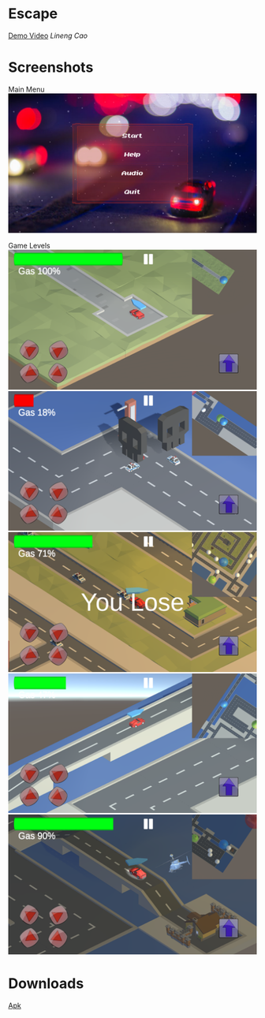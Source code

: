 # Escape

[Demo Video](https://www.youtube.com/watch?v=WGPzNuo5j88)
_Lineng Cao_
# Screenshots

Main Menu
![](screenshot/Screenshot_20190508-010934.png)

Game Levels
![](screenshot/Screenshot_20190508-010950.png)
![](screenshot/Screenshot_20190508-011005.png)
![](screenshot/Screenshot_20190508-011108.png)
![](screenshot/Screenshot_20190508-011143.png)
![](screenshot/Screenshot_20190508-011216.png)

# Downloads

[Apk](apk/Escape_alpha_v6.apk)
